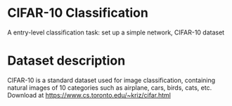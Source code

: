 # CIFAR-10 Classification
A entry-level classification task: set up a simple network, CIFAR-10 dataset
# Dataset description
CIFAR-10 is a standard dataset used for image classification, containing natural images of 10 categories such as airplane, cars, birds, cats, etc.
Download at https://www.cs.toronto.edu/~kriz/cifar.html
